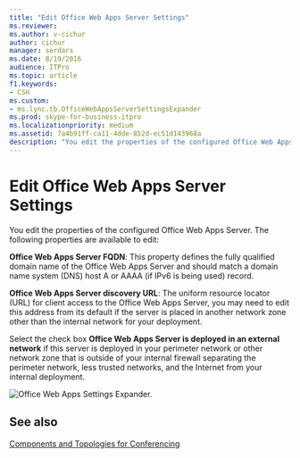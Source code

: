 ```yaml
---
title: "Edit Office Web Apps Server Settings"
ms.reviewer: 
ms.author: v-cichur
author: cichur
manager: serdars
ms.date: 8/19/2016
audience: ITPro
ms.topic: article
f1.keywords:
- CSH
ms.custom:
- ms.lync.tb.OfficeWebAppsServerSettingsExpander
ms.prod: skype-for-business-itpro
ms.localizationpriority: medium
ms.assetid: 7a4b91ff-ca11-4dde-852d-ec51d143968a
description: "You edit the properties of the configured Office Web Apps Server. The following properties are available to edit:"
---
```


# Edit Office Web Apps Server Settings

You edit the properties of the configured Office Web Apps Server. The following properties are available to edit:

 **Office Web Apps Server FQDN**: This property defines the fully qualified domain name of the Office Web Apps Server and should match a domain name system (DNS) host A or AAAA (if IPv6 is being used) record.

 **Office Web Apps Server discovery URL**: The uniform resource locator (URL) for client access to the Office Web Apps Server, you may need to edit this address from its default if the server is placed in another network zone other than the internal network for your deployment.

Select the check box **Office Web Apps Server is deployed in an external network** if this server is deployed in your perimeter network or other network zone that is outside of your internal firewall separating the perimeter network, less trusted networks, and the Internet from your internal deployment.

![Office Web Apps Settings Expander.](../../media/OfficeWebApps_Settings_Expander.jpg)

## See also

[Components and Topologies for Conferencing](/previous-versions/office/lync-server-2013/lync-server-2013-components-and-topologies-for-conferencing)
